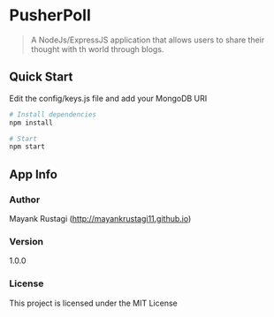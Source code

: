 # PusherPoll

> A NodeJs/ExpressJS application that allows users to share their thought with th world through blogs.

## Quick Start

Edit the config/keys.js file and add your MongoDB URI

```bash
# Install dependencies
npm install

# Start
npm start
```

## App Info

### Author

Mayank Rustagi
(http://mayankrustagi11.github.io)

### Version

1.0.0

### License

This project is licensed under the MIT License